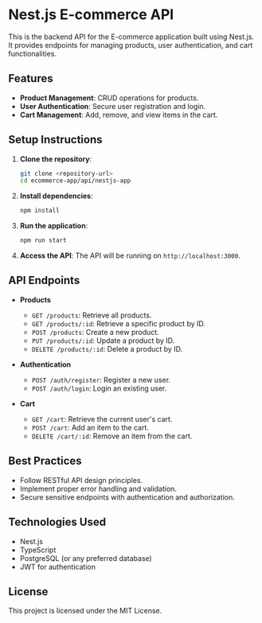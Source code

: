 # Nest.js E-commerce API

This is the backend API for the E-commerce application built using Nest.js. It provides endpoints for managing products, user authentication, and cart functionalities.

## Features

- **Product Management**: CRUD operations for products.
- **User Authentication**: Secure user registration and login.
- **Cart Management**: Add, remove, and view items in the cart.

## Setup Instructions

1. **Clone the repository**:
   ```bash
   git clone <repository-url>
   cd ecommerce-app/api/nestjs-app
   ```

2. **Install dependencies**:
   ```bash
   npm install
   ```

3. **Run the application**:
   ```bash
   npm run start
   ```

4. **Access the API**:
   The API will be running on `http://localhost:3000`.

## API Endpoints

- **Products**
  - `GET /products`: Retrieve all products.
  - `GET /products/:id`: Retrieve a specific product by ID.
  - `POST /products`: Create a new product.
  - `PUT /products/:id`: Update a product by ID.
  - `DELETE /products/:id`: Delete a product by ID.

- **Authentication**
  - `POST /auth/register`: Register a new user.
  - `POST /auth/login`: Login an existing user.

- **Cart**
  - `GET /cart`: Retrieve the current user's cart.
  - `POST /cart`: Add an item to the cart.
  - `DELETE /cart/:id`: Remove an item from the cart.

## Best Practices

- Follow RESTful API design principles.
- Implement proper error handling and validation.
- Secure sensitive endpoints with authentication and authorization.

## Technologies Used

- Nest.js
- TypeScript
- PostgreSQL (or any preferred database)
- JWT for authentication

## License

This project is licensed under the MIT License.